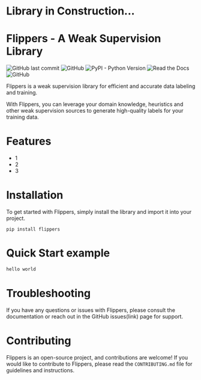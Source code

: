 # Library in Construction...

# Flippers - A Weak Supervision Library
![GitHub last commit](https://img.shields.io/github/last-commit/liamtoran/flippers)
![GitHub](https://img.shields.io/github/license/liamtoran/flippers)
![PyPI - Python Version](https://img.shields.io/pypi/pyversions/flippers)
![Read the Docs](https://img.shields.io/readthedocs/flippers)
![GitHub](https://img.shields.io/github/license/liamtoran/flippers)

Flippers is a  weak supervision library for efficient and accurate data labeling and training.

With Flippers, you can leverage your domain knowledge, heuristics and other weak supervision sources to generate high-quality labels for your training data.

# Features
- 1
- 2
- 3

# Installation
To get started with Flippers, simply install the library and import it into your project.

`pip install flippers`

# Quick Start example
```python
hello world
```

# Troubleshooting
If you have any questions or issues with Flippers, please consult the documentation or reach out in the GitHub issues(link) page for support.

# Contributing

Flippers is an open-source project, and contributions are welcome! If you would like to contribute to Flippers, please read the `CONTRIBUTING.md` file for guidelines and instructions.

